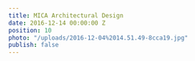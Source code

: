 ```yaml
---
title: MICA Architectural Design
date: 2016-12-14 00:00:00 Z
position: 10
photo: "/uploads/2016-12-04%2014.51.49-8cca19.jpg"
publish: false
---
```

